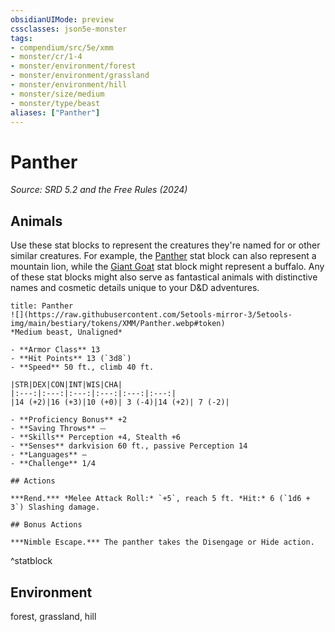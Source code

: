```yaml
---
obsidianUIMode: preview
cssclasses: json5e-monster
tags:
- compendium/src/5e/xmm
- monster/cr/1-4
- monster/environment/forest
- monster/environment/grassland
- monster/environment/hill
- monster/size/medium
- monster/type/beast
aliases: ["Panther"]
---
```

# Panther
*Source: SRD 5.2 and the Free Rules (2024)*  

## Animals

Use these stat blocks to represent the creatures they're named for or other similar creatures. For example, the [Panther](panther-xmm.md) stat block can also represent a mountain lion, while the [Giant Goat](giant-goat-xmm.md) stat block might represent a buffalo. Any of these stat blocks might also serve as fantastical animals with distinctive names and cosmetic details unique to your D&D adventures.

```ad-statblock
title: Panther
![](https://raw.githubusercontent.com/5etools-mirror-3/5etools-img/main/bestiary/tokens/XMM/Panther.webp#token)
*Medium beast, Unaligned*

- **Armor Class** 13
- **Hit Points** 13 (`3d8`)
- **Speed** 50 ft., climb 40 ft.

|STR|DEX|CON|INT|WIS|CHA|
|:---:|:---:|:---:|:---:|:---:|:---:|
|14 (+2)|16 (+3)|10 (+0)| 3 (-4)|14 (+2)| 7 (-2)|

- **Proficiency Bonus** +2
- **Saving Throws** ⏤
- **Skills** Perception +4, Stealth +6
- **Senses** darkvision 60 ft., passive Perception 14
- **Languages** —
- **Challenge** 1/4

## Actions

***Rend.*** *Melee Attack Roll:* `+5`, reach 5 ft. *Hit:* 6 (`1d6 + 3`) Slashing damage.

## Bonus Actions

***Nimble Escape.*** The panther takes the Disengage or Hide action.
```
^statblock

## Environment

forest, grassland, hill